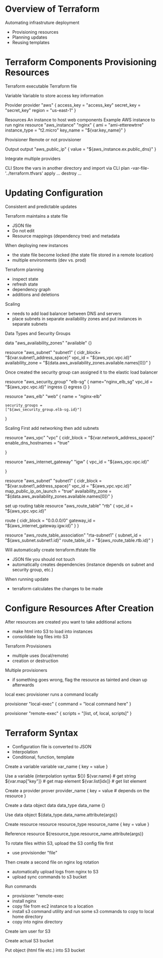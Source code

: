 

# Overview of Terraform 

Automating infrastruture deployment 
- Provisioning resources
- Planning updates
- Reusing templates 

# Terraform Components Provisioning Resources
Terraform executable 
Terraform file 

Variable
Variable to store access key information 

Provider 
provider "aws" {
    access_key = "access_key"
    secret_key = "secret_key"
    region = "us-east-1"
}

Resources
An instance to host web components
Example AWS instance to run nginx
resource "aws_instance" "nginx" {
    ami = "ami-etterewtrre"
    instance_type = "t2.micro"
    key_name = "${var.key_name}"
}

Provisioner 
Remote or not provisioner 

Output 
output "aws_public_ip" {
    value = 
    "${aws_instance.ex.public_dns}"
}

Integrate multiple providers

CLI 
Store the vars in another directory and import via CLI
plan -var-file-'../terraform.tfvars'
apply ...
destroy ... 


# Updating Configuration 

Consistent and predictable updates 

Terraform maintains a state file 
- JSON file 
- Do not edit 
- Resource mappings (dependency tree) and metadata 

When deploying new instances
- the state file become locked (the state file stored in a remote location)
- multiple environments (dev vs. prod)

Terraform planning 
- inspect state 
- refresh state 
- dependency graph 
- additions and deletions 

Scaling 
- needs to add load balancer between DNS and servers 
- place subnets in separate availability zones and put instances in separate subnets 

Data Types and Security Groups

data "aws_availability_zones" 
"available" {}

resource "aws_subnet" "subnet1"
{
    cidr_block=
    "${var.subnet1_address_space}"
    vpc_id = "${aws_vpc.vpc.id}"
    availability_zone = 
    "${data.aws_availability_zones.available.names[0]}"
}

Once created the security group can assigned it to the elastic load balancer

resource "aws_security_group"
"elb-sg" {
    name="nginx_elb_sg"
    vpc_id = "${aws_vpc.vpc.id}"
    ingress {}
    egress {}
}

resource "aws_elb" "web" {
name = "nginx-elb"

    security_groups = 
    ["${aws_security_group.elb-sg.id}"]
}


Scaling 
First add networking then add subnets

resource "aws_vpc" "vpc" {
  cidr_block = "${var.network_address_space}"
  enable_dns_hostnames = "true"

}

resource "aws_internet_gateway" "igw" {
  vpc_id = "${aws_vpc.vpc.id}"

}

resource "aws_subnet" "subnet1" {
  cidr_block        = "${var.subnet1_address_space}"
  vpc_id            = "${aws_vpc.vpc.id}"
  map_public_ip_on_launch = "true"
  availability_zone = "${data.aws_availability_zones.available.names[0]}"
}

set up routing table 
resource "aws_route_table" "rtb" {
  vpc_id = "${aws_vpc.vpc.id}"

  route {
    cidr_block = "0.0.0.0/0"
    gateway_id = "${aws_internet_gateway.igw.id}"
  }
}

resource "aws_route_table_association" "rta-subnet1" {
  subnet_id      = "${aws_subnet.subnet1.id}"
  route_table_id = "${aws_route_table.rtb.id}"
}


Will automatically create terraform.tfstate file
- JSON file you should not touch 
- automatically creates dependencies (instance depends on subnet and security group, etc.)

When running update
- terraform calculates the changes to be made 


# Configure Resources After Creation 

After resources are created you want to take additional actions 
- make html into S3 to load into instances 
- consolidate log files into S3 

Terraform Provisioners
- multiple uses (local/remote)
- creation or destruction 

Multiple provisioners
- if something goes wrong, flag the resource as tainted and clean up afterwards 

local exec provisioner runs a command locally 

provisioner "local-exec" {
    command = "local command here"
}

provisioner "remote-exec" {
    scripts = "[list, of, local, scripts]"
}

# Terraform Syntax

- Configuration file is converted to JSON 
- Interpolation 
- Conditional, function, template

Create a variable 
variable var_name {
    key = value 
}

Use a variable (interpolation syntax ${})
${var.name} # get string
${var.map["key"]} # get map element 
${var.list[idx]} # get list element

Create a provider 
prover provider_name {
    key = value # depends on the resource
}

Create a data object 
data data_type data_name {}

Use data object 
${data_type.data_name.attribute(args)}

Create resource 
resource resource_type resource_name {
    key = value 
}

Reference resource
${resource_type.resource_name.attribute(args)}


To rotate files within S3, upload the S3 config file first 
- use provisionder "file"

Then create a second file on nginx log rotation 
- automatically upload logs from nginx to S3 
- upload sync commands to s3 bucket 

Run commands 
- provisioner "remote-exec
- install nginx 
- copy file from ec2 instance to a location
- install s3 command utility and run some s3 commands to copy to local home directory
- copy into nginx directory 

Create iam user for S3

Create actual S3 bucket 

Put object (html file etc.) into S3 bucket 

